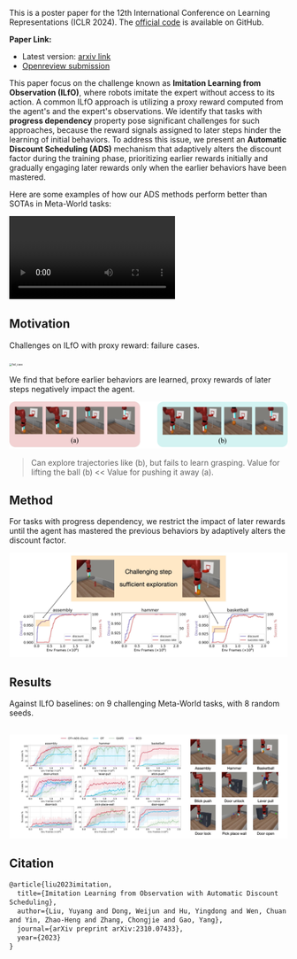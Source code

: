 This is a poster paper for the 12th International Conference on Learning Representations (ICLR 2024). The [official code](https://github.com/dwjshift/IL_ADS) is available on GitHub.

**Paper Link:**

- Latest version: [arxiv link](https://arxiv.org/abs/2310.07433)
- [Openreview submission](https://openreview.net/forum?id=pPJTQYOpNI)



This paper focus on the challenge known as **Imitation Learning from Observation (ILfO)**, where  robots imitate the expert without access to its action. A common ILfO approach is utilizing a proxy reward computed from the agent's and the expert's observations. We identify that tasks with **progress dependency** property pose significant challenges for such approaches, because the reward signals assigned to later steps hinder the learning of initial behaviors. To address this issue, we present an **Automatic Discount Scheduling (ADS)** mechanism that adaptively alters the discount factor during the training phase, prioritizing earlier rewards initially and gradually engaging later rewards only when the earlier behaviors have been mastered. 

Here are some examples of how our ADS methods perform better than SOTAs in Meta-World tasks:

![example](index.assets/example.mp4)

## Motivation

Challenges on ILfO with proxy reward: failure cases.

<img src="index.assets/fail_case.gif" alt="fail_case" style="zoom: 33%;" />

We find that before earlier behaviors are learned, proxy rewards of later steps negatively impact the agent.

![image-20240125205604479](index.assets/image-20240125205604479.png)

> Can explore trajectories like (b), but fails to learn grasping. Value for lifting the ball (b) << Value for pushing it away (a).

## Method

For tasks with progress dependency, we restrict the impact of later rewards until the agent has mastered the previous behaviors by adaptively alters the discount factor.

![adaptive](index.assets/adaptive.jpg)

## Results

Against ILfO baselines: on 9 challenging Meta-World tasks, with 8 random seeds.

​	![performance](index.assets/result.jpg)

## Citation

```
@article{liu2023imitation,
  title={Imitation Learning from Observation with Automatic Discount Scheduling},
  author={Liu, Yuyang and Dong, Weijun and Hu, Yingdong and Wen, Chuan and Yin, Zhao-Heng and Zhang, Chongjie and Gao, Yang},
  journal={arXiv preprint arXiv:2310.07433},
  year={2023}
}
```

